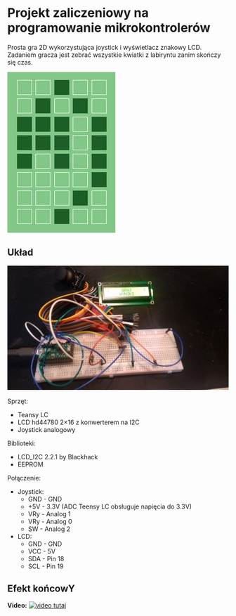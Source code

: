 # Projekt zaliczeniowy na programowanie mikrokontrolerów

Prosta gra 2D wykorzystująca joystick i wyświetlacz znakowy LCD. Zadaniem gracza jest zebrać wszystkie kwiatki z labiryntu zanim skończy się czas.

![układ](https://github.com/PaziewskiCezary/mikrokontrolery_zaliczenie/blob/main/flower.png?raw=true)

## Układ

![układ](https://github.com/PaziewskiCezary/mikrokontrolery_zaliczenie/blob/main/uklad.jpg?raw=true)

Sprzęt:
* Teansy LC
* LCD hd44780 2×16 z konwerterem na I2C
* Joystick analogowy

Biblioteki:
 * LCD_I2C 2.2.1 by Blackhack
 * EEPROM

Połączenie:
* Joystick:
  * GND - GND
  * +5V - 3.3V (ADC Teensy LC obsługuje napięcia do 3.3V) 
  * VRy - Analog 1
  * VRy - Analog 0
  * SW  - Analog 2
* LCD:
  * GND - GND
  * VCC - 5V
  * SDA - Pin 18
  * SCL - Pin 19

## Efekt końcowY
**Video:**
[![video tutaj](https://img.youtube.com/vi/sfHhkxqg5Vs/0.jpg)](https://www.youtube.com/watch?v=sfHhkxqg5Vs)
